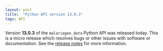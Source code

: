 ```yaml
---
layout: post
title:  "Python API version 13.0.3"
tags: API
---
```


Version <strong>13.0.3</strong> of the `malariagen_data` Python API was
released today. This is a micro release which resolves bugs or other
issues with software or documentation. See the [release
notes](https://github.com/malariagen/malariagen-data-python/releases/tag/v13.0.3)
for more information.
